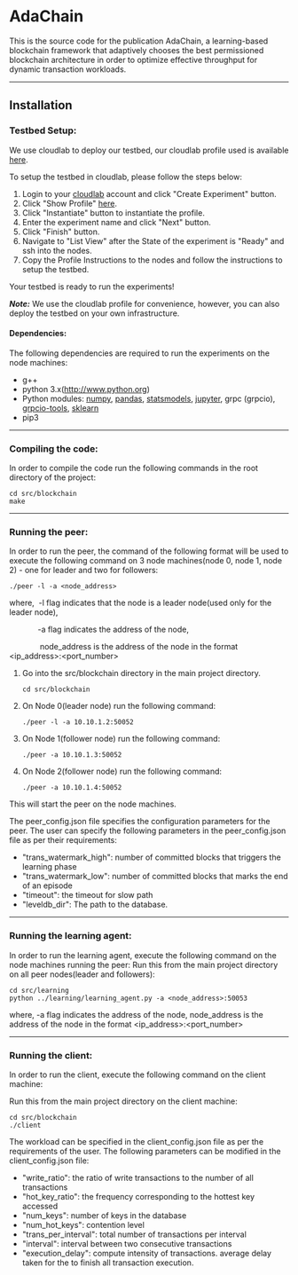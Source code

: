 # AdaChain

This is the source code for the publication AdaChain, a learning-based blockchain framework that adaptively chooses the best permissioned blockchain architecture in order to optimize effective throughput for dynamic transaction workloads.

---

## Installation
<!-- 1. Cloudlab setup and Dependencies-->
### Testbed Setup:
We use cloudlab to deploy our testbed, our cloudlab profile used is available [here](https://www.cloudlab.us/p/97d8fe450a0cf392e00b4b8e6d91039234121e35). 

To setup the testbed in cloudlab, please follow the steps below:
1. Login to your [cloudlab](https://www.cloudlab.us/) account and click "Create Experiment" button.
2. Click "Show Profile" [here](https://www.cloudlab.us/p/97d8fe450a0cf392e00b4b8e6d91039234121e35). 
3. Click "Instantiate" button to instantiate the profile.
4. Enter the experiment name and click "Next" button.
5. Click "Finish" button.
6. Navigate to "List View" after the State of the experiment is "Ready" and ssh into the nodes.
7. Copy the Profile Instructions to the nodes and follow the instructions to setup the testbed.

Your testbed is ready to run the experiments!


***Note:*** We use the cloudlab profile for convenience, however, you can also deploy the testbed on your own infrastructure.

#### Dependencies: 
The following dependencies are required to run the experiments on the node machines:
- g++
- python 3.x(http://www.python.org)
- Python modules: [numpy](http://www.numpy.org/), [pandas](http://pandas.pydata.org/), [statsmodels](http://statsmodels.sourceforge.net/), [jupyter](http://jupyter.org/), grpc (grpcio), [grpcio-tools](https://pypi.python.org/pypi/grpcio-tools/1.0.0), [sklearn](http://scikit-learn.org/stable/)
- pip3

<!-- 2. The instruction on how to compile our code -->
---
### Compiling the code:
In order to compile the code run the following commands in the root directory of the project:
```
cd src/blockchain
make
```
<!-- 3. How to run the peer (including the command to run the peer, and what user can specify in the peer_config.json like the watermarks, the timeout for slow path, the location of the database. -->
---
### Running the peer:
In order to run the peer, the command of the following format will be used to execute the following command on 3 node machines(node 0, node 1, node 2) - one for leader and two for followers:
```
./peer -l -a <node_address>
```
where,  &nbsp;-l flag indicates that the node is a leader node(used only for the leader node), 

&nbsp;&nbsp;&nbsp;&nbsp;&nbsp;&nbsp;
&nbsp;&nbsp;&nbsp;&nbsp;&nbsp;&nbsp;-a flag indicates the address of the node,


&nbsp;&nbsp;&nbsp;&nbsp;&nbsp;&nbsp;&nbsp;&nbsp;&nbsp;&nbsp;&nbsp;&nbsp;&nbsp; node_address is the address of the node in the format <ip_address>:<port_number>
<br />

1. Go into the src/blockchain directory in the main project directory.
    ```
    cd src/blockchain
    ```

2. On Node 0(leader node) run the following command:
    ```
    ./peer -l -a 10.10.1.2:50052
    ```

3. On Node 1(follower node) run the following command:
    ```
    ./peer -a 10.10.1.3:50052
    ```

4. On Node 2(follower node) run the following command:
    ```
    ./peer -a 10.10.1.4:50052
    ```
This will start the peer on the node machines.


The peer_config.json file specifies the configuration parameters for the peer. The user can specify the following parameters in the peer_config.json file as per their requirements:
- "trans_watermark_high": number of committed blocks that triggers the learning phase 
- "trans_watermark_low": number of committed blocks that marks the end of an episode
- "timeout": the timeout for slow path
- "leveldb_dir": The path to the database.

---
<!-- 4.How to run the learning agent -->
### Running the learning agent:
In order to run the learning agent, execute the following command on the node machines running the peer:
Run this from the main project directory on all peer nodes(leader and followers):
```
cd src/learning
python ../learning/learning_agent.py -a <node_address>:50053
```
where, -a flag indicates the address of the node,
        node_address is the address of the node in the format <ip_address>:<port_number>

---
<!-- 5. How to run the client (including the command to run the client, and say the workload can be specified in client_config.json accordingly) -->
### Running the client:
In order to run the client, execute the following command on the client machine:

Run this from the main project directory on the client machine:
```
cd src/blockchain
./client
```
The workload can be specified in the client_config.json file as per the requirements of the user. The following parameters can be modified in the client_config.json file:

- "write_ratio": the ratio of write transactions to the number of all transactions  
- "hot_key_ratio": the frequency corresponding to the hottest key accessed
- "num_keys": number of keys in the database 
- "num_hot_keys": contention level
- "trans_per_interval": total number of transactions per interval
- "interval": interval between two consecutive transactions
- "execution_delay": compute intensity of transactions. average delay taken for the to finish all transaction execution.

    
    
